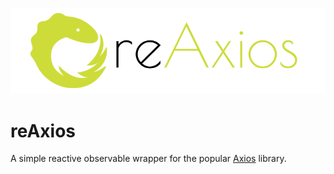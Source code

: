 ![logo](https://github.com/SandeepVattapparambil/reaxios/blob/master/public/reAxios.png)
# reAxios 
A simple reactive observable wrapper for the popular [Axios](https://www.npmjs.com/package/axios) library.

